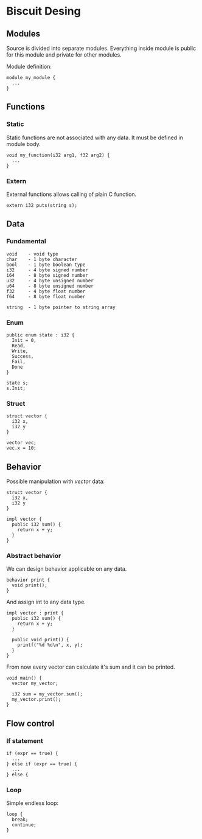 # Biscuit Desing

## Modules

Source is divided into separate modules. Everything inside module
is public for this module and private for other modules.

Module definition:
```
module my_module {
  ...
}
```

## Functions
### Static
Static functions are not associated with any data. It must be
defined in module body.

```
void my_function(i32 arg1, f32 arg2) {
  ...
}
```

### Extern
External functions allows calling of plain C function.
```
extern i32 puts(string s);
```

## Data
### Fundamental

```
void    - void type
char    - 1 byte character
bool    - 1 byte boolean type
i32     - 4 byte signed number
i64     - 8 byte signed number
u32     - 4 byte unsigned number
u64     - 8 byte unsigned number
f32     - 4 byte float number
f64     - 8 byte float number

string  - 1 byte pointer to string array
```

### Enum
```
public enum state : i32 {
  Init = 0,
  Read,
  Write,
  Success,
  Fail,
  Done 
}

state s;
s.Init;
```

### Struct
```
struct vector {
  i32 x,
  i32 y
}

vector vec;
vec.x = 10;
```

## Behavior

Possible manipulation with _vector_ data:

```
struct vector {
  i32 x,
  i32 y
}

impl vector {
  public i32 sum() {
    return x + y;
  }
}
```

### Abstract behavior

We can design behavior applicable on any data. 

```
behavior print {
  void print();
}
```

And assign int to any data type.

```
impl vector : print {
  public i32 sum() {
    return x + y;
  }  
  
  public void print() {
    printf("%d %d\n", x, y);
  }  
}
```

From now every vector can calculate it's sum and it can be printed.

```
void main() {
  vector my_vector;
  
  i32 sum = my_vector.sum();
  my_vector.print();
}
```

## Flow control
### If statement

```
if (expr == true) {
  ...
} else if (expr == true) {
  ...
} else {
```

### Loop

Simple endless loop:
```
loop {
  break;
  continue;
}
```




